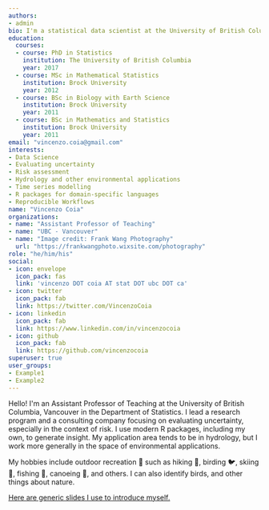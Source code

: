 ```yaml
---
authors:
- admin
bio: I'm a statistical data scientist at the University of British Columbia, Vancouver. 
education:
  courses:
  - course: PhD in Statistics
    institution: The University of British Columbia
    year: 2017
  - course: MSc in Mathematical Statistics
    institution: Brock University
    year: 2012
  - course: BSc in Biology with Earth Science
    institution: Brock University
    year: 2011
  - course: BSc in Mathematics and Statistics
    institution: Brock University
    year: 2011
email: "vincenzo.coia@gmail.com"
interests:
- Data Science
- Evaluating uncertainty
- Risk assessment
- Hydrology and other environmental applications
- Time series modelling
- R packages for domain-specific languages
- Reproducible Workflows
name: "Vincenzo Coia"
organizations:
- name: "Assistant Professor of Teaching"
- name: "UBC - Vancouver"
- name: "Image credit: Frank Wang Photography"
  url: "https://frankwangphoto.wixsite.com/photography"
role: "he/him/his"
social:
- icon: envelope
  icon_pack: fas
  link: 'vincenzo DOT coia AT stat DOT ubc DOT ca'
- icon: twitter
  icon_pack: fab
  link: https://twitter.com/VincenzoCoia
- icon: linkedin
  icon_pack: fab
  link: https://www.linkedin.com/in/vincenzocoia
- icon: github
  icon_pack: fab
  link: https://github.com/vincenzocoia
superuser: true
user_groups:
- Example1
- Example2
---
```


Hello! I'm an Assistant Professor of Teaching at the University of British Columbia, Vancouver in the Department of Statistics. I lead a research program and a consulting company focusing on evaluating uncertainty, especially in the context of risk. I use modern R packages, including my own, to generate insight. My application area tends to be in hydrology, but I work more generally in the space of environmental applications. 

My hobbies include outdoor recreation :evergreen_tree: such as hiking :mans_shoe:, birding :bird:, skiing :ski:, fishing :fishing_pole_and_fish:, canoeing :rowboat:, and others. I can also identify birds, and other things about nature.

[Here are generic slides I use to introduce myself.](about_me.pdf)